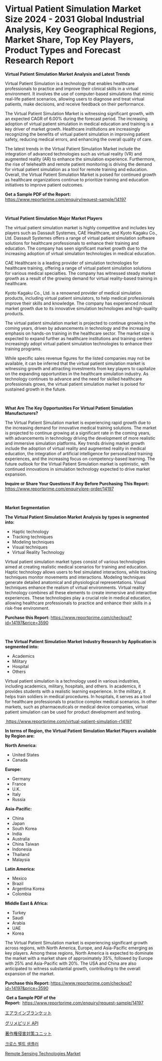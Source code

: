 <p><h1>Virtual Patient Simulation Market Size 2024 - 2031 Global Industrial Analysis, Key Geographical Regions, Market Share, Top Key Players, Product Types and Forecast Research Report</h1></p><p><strong>Virtual Patient Simulation Market Analysis and Latest Trends</strong></p>
<p><p>Virtual Patient Simulation is a technology that enables healthcare professionals to practice and improve their clinical skills in a virtual environment. It involves the use of computer-based simulations that mimic real-life patient scenarios, allowing users to diagnose and treat virtual patients, make decisions, and receive feedback on their performance.</p><p>The Virtual Patient Simulation Market is witnessing significant growth, with an expected CAGR of 6.00% during the forecast period. The increasing adoption of virtual patient simulation in medical education and training is a key driver of market growth. Healthcare institutions are increasingly recognizing the benefits of virtual patient simulation in improving patient safety, reducing medical errors, and enhancing the overall quality of care.</p><p>The latest trends in the Virtual Patient Simulation Market include the integration of advanced technologies such as virtual reality (VR) and augmented reality (AR) to enhance the simulation experience. Furthermore, the rise of telehealth and remote patient monitoring is driving the demand for virtual patient simulation as a tool for remote training and education. Overall, the Virtual Patient Simulation Market is poised for continued growth as healthcare organizations continue to prioritize training and education initiatives to improve patient outcomes.</p></p>
<p><strong>Get a Sample PDF of the Report:&nbsp;</strong> <a href="https://www.reportprime.com/enquiry/request-sample/14197">https://www.reportprime.com/enquiry/request-sample/14197</a></p>
<p>&nbsp;</p>
<p><strong>Virtual Patient Simulation Major Market Players</strong></p>
<p><p>The virtual patient simulation market is highly competitive and includes key players such as Dassault Systemes, CAE Healthcare, and Kyoto Kagaku Co., Ltd. Dassault Systemes offers a range of virtual patient simulation software solutions for healthcare professionals to enhance their training and education. The company has seen significant market growth due to the increasing adoption of virtual simulation technologies in medical education.</p><p>CAE Healthcare is a leading provider of simulation technologies for healthcare training, offering a range of virtual patient simulation solutions for various medical specialties. The company has witnessed steady market growth as a result of the growing demand for virtual reality-based training in healthcare.</p><p>Kyoto Kagaku Co., Ltd. is a renowned provider of medical simulation products, including virtual patient simulators, to help medical professionals improve their skills and knowledge. The company has experienced robust market growth due to its innovative simulation technologies and high-quality products.</p><p>The virtual patient simulation market is projected to continue growing in the coming years, driven by advancements in technology and the increasing emphasis on hands-on training in the healthcare sector. The market size is expected to expand further as healthcare institutions and training centers increasingly adopt virtual patient simulation technologies to enhance their training programs.</p><p>While specific sales revenue figures for the listed companies may not be available, it can be inferred that the virtual patient simulation market is witnessing growth and attracting investments from key players to capitalize on the expanding opportunities in the healthcare simulation industry. As technology continues to advance and the need for skilled healthcare professionals grows, the virtual patient simulation market is poised for sustained growth in the future.</p></p>
<p>&nbsp;</p>
<p><strong>What Are The Key Opportunities For Virtual Patient Simulation Manufacturers?</strong></p>
<p><p>The Virtual Patient Simulation market is experiencing rapid growth due to the increasing demand for innovative medical training solutions. The market is projected to continue growing at a significant rate in the coming years, with advancements in technology driving the development of more realistic and immersive simulation platforms. Key trends driving market growth include the adoption of virtual reality and augmented reality in medical education, the integration of artificial intelligence for personalized training experiences, and the increasing focus on competency-based learning. The future outlook for the Virtual Patient Simulation market is optimistic, with continued innovations in simulation technology expected to drive market expansion.</p></p>
<p><strong>Inquire or Share Your Questions If Any Before Purchasing This Report:</strong> <a href="https://www.reportprime.com/enquiry/pre-order/14197">https://www.reportprime.com/enquiry/pre-order/14197</a></p>
<p>&nbsp;</p>
<p><strong>Market Segmentation</strong></p>
<p><strong>The Virtual Patient Simulation Market Analysis by types is segmented into:</strong></p>
<p><ul><li>Haptic technology</li><li>Tracking techniques</li><li>Modeling techniques</li><li>Visual techniques</li><li>Virtual Reality Technology</li></ul></p>
<p><p>Virtual patient simulation market types consist of various technologies aimed at creating realistic medical scenarios for training and education. Haptic technology allows users to feel simulated interactions, while tracking techniques monitor movements and interactions. Modeling techniques generate detailed anatomical and physiological representations. Visual techniques enhance the realism of virtual environments. Virtual reality technology combines all these elements to create immersive and interactive experiences. These technologies play a crucial role in medical education, allowing healthcare professionals to practice and enhance their skills in a risk-free environment.</p></p>
<p><strong>Purchase this Report:&nbsp;</strong><a href="https://www.reportprime.com/checkout?id=14197&price=3590">https://www.reportprime.com/checkout?id=14197&price=3590</a></p>
<p>&nbsp;</p>
<p><strong>The Virtual Patient Simulation Market Industry Research by Application is segmented into:</strong></p>
<p><ul><li>Academics</li><li>Military</li><li>Hospital</li><li>Others</li></ul></p>
<p><p>Virtual patient simulation is a technology used in various industries, including academics, military, hospitals, and others. In academics, it provides students with a realistic learning experience. In the military, it helps train soldiers in medical procedures. In hospitals, it serves as a tool for healthcare professionals to practice complex medical scenarios. In other markets, such as pharmaceuticals or medical device companies, virtual patient simulation can be used for product development and testing.</p></p>
<p><a href="https://www.reportprime.com/virtual-patient-simulation-r14197">&nbsp;https://www.reportprime.com/virtual-patient-simulation-r14197</a></p>
<p><strong>In terms of Region, the Virtual Patient Simulation Market Players available by Region are:</strong></p>
<p>
    <p> <strong> North America: </strong>
        <ul>
            <li>United States</li>
            <li>Canada</li>
        </ul>
        </p> 
    <p> <strong> Europe: </strong>
        <ul>
            <li>Germany</li>
            <li>France</li>
            <li>U.K.</li>
            <li>Italy</li>
            <li>Russia</li>
        </ul>
        </p> 
    <p> <strong> Asia-Pacific: </strong>
        <ul>
            <li>China</li>
            <li>Japan</li>
            <li>South Korea</li>
            <li>India</li>
            <li>Australia</li>
            <li>China Taiwan</li>
            <li>Indonesia</li>
            <li>Thailand</li>
            <li>Malaysia</li>
        </ul>
        </p> 
    <p> <strong> Latin America: </strong>
        <ul>
            <li>Mexico</li>
            <li>Brazil</li>
            <li>Argentina Korea</li>
            <li>Colombia</li>
        </ul>
        </p> 
    <p> <strong> Middle East & Africa: </strong>
        <ul>
            <li>Turkey</li>
            <li>Saudi</li>
            <li>Arabia</li>
            <li>UAE</li>
            <li>Korea</li>
        </ul>
    </p>
    </p>
<p><p>The Virtual Patient Simulation market is experiencing significant growth across regions, with North America, Europe, and Asia-Pacific emerging as key players. Among these regions, North America is expected to dominate the market with a market share of approximately 35%, followed by Europe with 25% and Asia-Pacific with 20%. The USA and China are also anticipated to witness substantial growth, contributing to the overall expansion of the market.</p></p>
<p><strong>Purchase this Report: </strong><a href="https://www.reportprime.com/checkout?id=14197&price=3590">https://www.reportprime.com/checkout?id=14197&price=3590</a></p>
<p>&nbsp;<strong>Get a Sample PDF of the Report:&nbsp;&nbsp;</strong><a href="https://www.reportprime.com/enquiry/request-sample/14197">https://www.reportprime.com/enquiry/request-sample/14197</a></p>
<p><strong></strong></p>
<p><p><a href="https://medium.com/@lewis15david/%E8%88%AA%E7%A9%BA%E6%AF%9B%E5%B8%83%E5%B8%82%E5%A0%B4%E3%81%AE%E5%88%86%E6%9E%90%E3%81%A82024%E5%B9%B4%E3%81%8B%E3%82%892031%E5%B9%B4%E3%81%BE%E3%81%A7%E3%81%AE%E3%82%B5%E3%82%A4%E3%82%BA%E4%BA%88%E6%B8%AC-5f5329a30f1e">エアラインブランケット</a></p><p><a href="https://medium.com/@wadeavis5656202/%E3%82%B0%E3%83%AA%E3%83%A1%E3%83%94%E3%83%AA%E3%83%89api%E5%B8%82%E5%A0%B4%E5%B1%95%E6%9C%9B-%E6%A5%AD%E7%95%8C%E3%81%AE%E6%A6%82%E8%A6%81%E3%81%A8%E4%BA%88%E6%B8%AC-2024%E5%B9%B4%E3%81%8B%E3%82%892031%E5%B9%B4-977ccbde48c7">グリメピリド API</a></p><p><a href="https://github.com/ddwcuskozol07187/Market-Research-Report-List-1/blob/main/413812825180.md">著作権侵害対策ユニット</a></p><p><a href="https://medium.com/@giovanileannon/%ED%81%AC%EB%A1%9C%EC%8A%A4-%EB%B2%A8%ED%8A%B8-%EC%83%98%ED%94%8C%EB%9F%AC-%EC%8B%9C%EC%9E%A5-%EC%9D%B8%EC%82%AC%EC%9D%B4%ED%8A%B8-%EC%8B%9C%EC%9E%A5-%EB%8F%99%ED%96%A5-%EC%84%B1%EC%9E%A5-2024%EB%85%84%EB%B6%80%ED%84%B0-2031%EB%85%84%EA%B9%8C%EC%A7%80%EC%9D%98-%EC%98%88%EC%B8%A1-fc4e37bcec88">크로스 벨트 샘플러</a></p><p><a href="https://github.com/josesg55/Market-Research-Report-List-2/blob/main/remote-sensing-technologies-market.md">Remote Sensing Technologies Market</a></p></p>